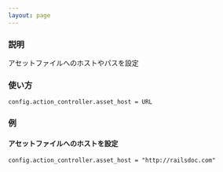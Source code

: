 ```yaml
---
layout: page
---
```

### 説明
アセットファイルへのホストやパスを設定

### 使い方
    config.action_controller.asset_host = URL

### 例
#### アセットファイルへのホストを設定
    config.action_controller.asset_host = "http://railsdoc.com"